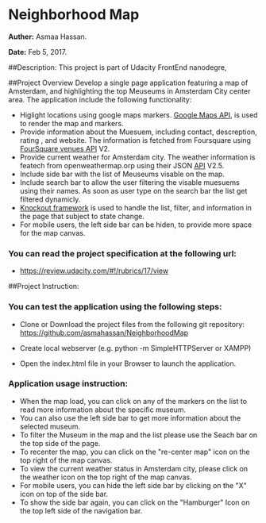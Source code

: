 # Neighborhood Map

**Auther:** Asmaa Hassan.

**Date:** Feb 5, 2017.

##Description:
This project is part of Udacity FrontEnd nanodegre, 


##Project Overview
Develop a single page application featuring a map of Amsterdam, and highlighting the top Meuseums in Amsterdam City center area. 
The application include the following functionality:
- Higlight locations using google maps markers. <a href="https://developers.google.com/maps/">Google Maps API</a>, is used to render the map and markers.
- Provide information about the Muesuem, including contact, descreption, rating , and website. The information is fetched from Foursquare using <a href="https://developer.foursquare.com/overview/venues.html">FourSquare venues API</a> V2.
- Provide current weather for Amsterdam city. The weather information is featech from openweathermap.orp using their JSON <a href="https://openweathermap.org/api">API</a> V2.5.
- Include side bar with the list of Meuseums visable on the map.
- Include search bar to allow the user filtering the visable muesuems using their names. As soon as user type on the search bar the list get filtered dynamicly.
- <a href="http://knockoutjs.com">Knockout framework</a> is used to handle the list, filter, and information in the page that subject to state change.
- For mobile users, the left side bar can be hiden, to provide more space for the map canvas.


### You can read the project specification at the following url:
- https://review.udacity.com/#!/rubrics/17/view


##Project Instruction:

### You can test the application using the following steps:
- Clone or Download the project files from the following git repository:
https://github.com/asmahassan/NeighborhoodMap

- Create local webserver (e.g. python -m SimpleHTTPServer or XAMPP)

- Open the index.html file in your Browser to launch the application.


### Application usage instruction:
- When the map load, you can click on any of the markers on the list to read more information about the specific museum.
- You can also use the left side bar to get more information about the selected museum.
- To filter the Museum in the map and the list please use the Seach bar on the top side of the page.
- To recenter the map, you can click on the "re-center map" icon on the top right of the map canvas.
- To view the current weather status in Amsterdam city, please click on the weather icon on the top right of the map canvas.
- For mobile users, you can hide the left side bar by clicking on the "X" icon on top of the side bar.
- To show the side bar again, you can click on the "Hamburger" Icon on the top left side of the navigation bar.
